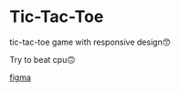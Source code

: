 # Tic-Tac-Toe

tic-tac-toe game with responsive design:kissing_smiling_eyes:	

Try to beat cpu:upside_down_face:	

[figma](https://www.figma.com/file/mfsFOVfgpgaJR3LPWRlP03/tic-tac-toe?node-id=0%3A1&t=ABXy9lb7Gnw6i6ij-0)
